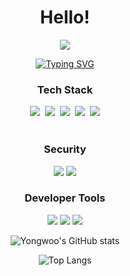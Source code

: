 <!--
**tryywlabs/tryywlabs** is a ✨ _special_ ✨ repository because its `README.md` (this file) appears on your GitHub profile.

Here are some ideas to get you started:

- 🔭 I’m currently working on ...
- 🌱 I’m currently learning ...
- 👯 I’m looking to collaborate on ...
- 🤔 I’m looking for help with ...
- 💬 Ask me about ...
- 📫 How to reach me: ...
- 😄 Pronouns: ...
- ⚡ Fun fact: ...
-->
<div class="root" align="center">
  <h1 color="green">Hello!</h1>
  <img src="https://capsule-render.vercel.app/api?type=blur&color=auto&height=300&section=header&text=Yongwoo%20Hur&fontSize=90" />


  [![Typing SVG](https://readme-typing-svg.demolab.com/?lines=Software+Engineer;Philosopher;Life-long+Student)](https://git.io/typing-svg)
  <div align="center>
    <img src="https://img.shields.io/badge/react-20232a.svg?style=for-the-badge&logo=react&logoColor=61DAFB" />


  <div align="center">
    <h3 align="center">Tech Stack</h3>
    <img src="https://img.shields.io/badge/react-20232a.svg?style=for-the-badge&logo=react&logoColor=61DAFB" />&nbsp
    <img src="https://img.shields.io/badge/javascript-F7DF1E.svg?style=for-the-badge&logo=javascript&logoColor=20232a" />&nbsp
    <img src="https://img.shields.io/badge/html5-E34F26.svg?style=for-the-badge&logo=html5&logoColor=white" />&nbsp
    <img src="https://img.shields.io/badge/python-3776AB.svg?style=for-the-badge&logo=python&logoColor=yellow" />&nbsp
    <img src="https://img.shields.io/badge/-C++-00599C?style=flat&logo=cplusplus&logoColor=white"/>
  </div>
  <br>

  <div>
    <h3 align="center">Security</h3>
      <img src="https://img.shields.io/badge/-Wireshark-1679A7?style=flat&logo=wireshark&logoColor=white"/>
      <img src="https://img.shields.io/badge/-Kali Linux-557C94?style=flat&logo=kalilinux&logoColor=white"/>
  </div>

  <div>
    <h3 align="center">Developer Tools</h3>
    <img src="https://img.shields.io/badge/-Git-F05032?style=flat&logo=git&logoColor=white"/>
    <img src="https://img.shields.io/badge/-GitHub-181717?style=flat&logo=github&logoColor=white"/>
    <img src="https://img.shields.io/badge/-Docker-2496ED?style=flat&logo=docker&logoColor=white"/>
  </div>


  ![Yongwoo's GitHub stats](https://github-readme-stats.vercel.app/api?username=tryywlabs&show_icons=true&theme=radical)

  ![Top Langs](https://github-readme-stats.vercel.app/api/top-langs/?username=tryywlabs&layout=compact)

  </div>
</div>


